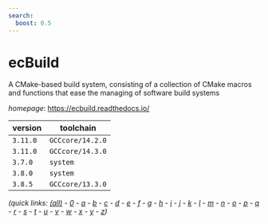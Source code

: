 ```yaml
---
search:
  boost: 0.5
---
```

# ecBuild

A CMake-based build system, consisting of a collection of CMake macros and functions that ease the managing of software build systems

*homepage*: <https://ecbuild.readthedocs.io/>

version | toolchain
--------|----------
``3.11.0`` | ``GCCcore/14.2.0``
``3.11.0`` | ``GCCcore/14.3.0``
``3.7.0`` | ``system``
``3.8.0`` | ``system``
``3.8.5`` | ``GCCcore/13.3.0``


*(quick links: [(all)](../index.md) - [0](../0/index.md) - [a](../a/index.md) - [b](../b/index.md) - [c](../c/index.md) - [d](../d/index.md) - [e](../e/index.md) - [f](../f/index.md) - [g](../g/index.md) - [h](../h/index.md) - [i](../i/index.md) - [j](../j/index.md) - [k](../k/index.md) - [l](../l/index.md) - [m](../m/index.md) - [n](../n/index.md) - [o](../o/index.md) - [p](../p/index.md) - [q](../q/index.md) - [r](../r/index.md) - [s](../s/index.md) - [t](../t/index.md) - [u](../u/index.md) - [v](../v/index.md) - [w](../w/index.md) - [x](../x/index.md) - [y](../y/index.md) - [z](../z/index.md))*

